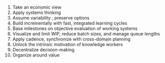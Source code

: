 1. Take an economic view
2. Apply systems thinking
3. Assume variability ; preserve options
4. Build incrementally with fast, integrated learning cycles
5. Base milestones on objective evaluation of working systems
6. Visualize and limit WIP, reduce batch sizes, and manage queue lengths
7. Apply cadence, synchronize with cross-domain planning
8. Unlock the intrinsic motivation of knowledge workers
9. Decentralize decision-making
10. Organize around value
